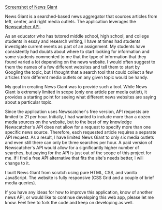 [Screenshot of News Giant](/images/news-giant-screenshot.png?raw=true "News Giant")

News Giant is a searched-based news aggregator that sources articles from left, center, and right media outlets. The application leverages the [Newscatcher API](https://rapidapi.com/newscatcher-api-newscatcher-api-default/api/newscatcher?endpoint=apiendpoint_8218240c-8c08-420b-8cfe-36a56759f524). 

As an educator who has tutored middle school, high school, and college students in essay and research writing, I have at times had students investigate current events as part of an assignment. My students have consistently had doubts about where to start looking for information and some students commented to me that the type of information that they found varied a lot depending on the news website. I would often suggest to them the names of a few different websites and tell them to start by Googling the topic, but I thought that a search tool that could collect a few articles from different media outlets on any given topic would be handy.

My goal in creating News Giant was to provide such a tool. While News Giant is extremely limited in scope (only one article per media outlet), it provides a starting point for seeing what different news websites are saying about a particular topic.

Since the application uses Newscatcher's free version, API requests are limited to 21 per hour. Initially, I had wanted to include more than a dozen media sources on the website, but to the best of my knowledge Newscatcher's API does not allow for a request to specify more than one specific news source. Therefore, each requested article requires a separate API request. As a result, I have limited News Giant to only six media outlets and even still there can only be three searches per hour. A paid version of Newscatcher's API would allow for a significantly higher number of searches, but paying for the API is just out of the scope of this project for me. If I find a free API alternative that fits the site's needs better, I will change to it.

I built News Giant from scratch using pure HTML, CSS, and vanilla JavaScript. The website is fully responsive (CSS Grid and a couple of brief media queries).

If you have any ideas for how to improve this application, know of another news API, or would like to continue developing this web app, please let me know. Feel free to fork the code and keep on developing as well.